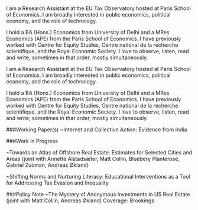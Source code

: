 #

I am a Research Assistant at the EU Tax Observatory hosted at Paris School of Economics. I am broadly interested in public economics, political economy, and the role of technology.

I hold a BA (Hons.) Economics from University of Delhi and a MRes Economics (APE) from the Paris School of Economics. I have previously worked with Centre for Equity Studies, Centre national de la recherche scientifique, and the Royal Economic Society.
I love to observe, listen, read and write; sometimes in that order, mostly simultaneously.


I am a Research Assistant at the EU Tax Observatory hosted at Paris School of Economics. I am broadly interested in public economics, political economy, and the role of technology.

I hold a BA (Hons.) Economics from University of Delhi and a MRes Economics (APE) from the Paris School of Economics. I have previously worked with Centre for Equity Studies, Centre national de la recherche scientifique, and the Royal Economic Society.
I love to observe, listen, read and write; sometimes in that order, mostly simultaneously.



###Working Paper(s)
~Internet and Collective Action: Evidence from  India

###Work in Progress 

~Towards an Atlas of Offshore Real Estate: Estimates for Selected Cities and Areas  (joint with Annette Alstadsæter, Matt Collin, Bluebery Planterose, Gabriel Zucman, Andreas Økland)

~Shifting Norms and Nurturing Literacy: Educational Interventions as a Tool for Addressing Tax Evasion and Inequality

###Policy Note
~The Mystery of Anonymous Investments in US Real Estate (joint with Matt Collin, Andreas Økland)  Coverage: Brookings
